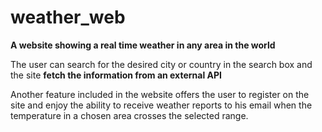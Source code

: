 # weather_web
**A website showing a real time weather in any area in the world**

The user can search for the desired city or country in the search box and the site **fetch the information from an external API**

Another feature included in the website offers the user to register on the site and enjoy the ability to receive weather reports to his email when the temperature in a chosen area crosses the selected  range.
